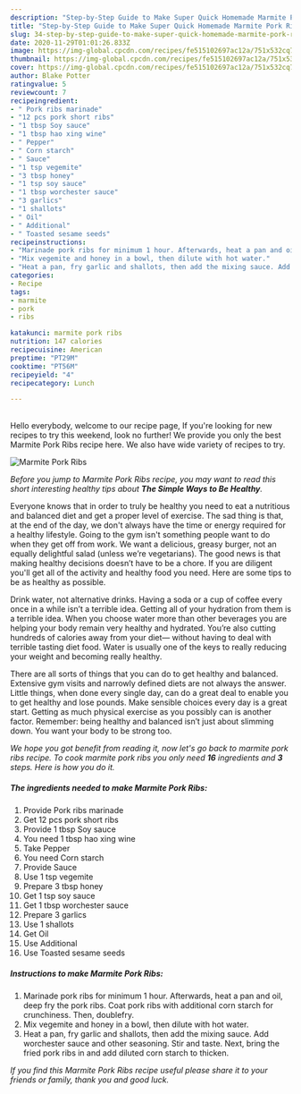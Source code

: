 ```yaml
---
description: "Step-by-Step Guide to Make Super Quick Homemade Marmite Pork Ribs"
title: "Step-by-Step Guide to Make Super Quick Homemade Marmite Pork Ribs"
slug: 34-step-by-step-guide-to-make-super-quick-homemade-marmite-pork-ribs
date: 2020-11-29T01:01:26.833Z
image: https://img-global.cpcdn.com/recipes/fe515102697ac12a/751x532cq70/marmite-pork-ribs-recipe-main-photo.jpg
thumbnail: https://img-global.cpcdn.com/recipes/fe515102697ac12a/751x532cq70/marmite-pork-ribs-recipe-main-photo.jpg
cover: https://img-global.cpcdn.com/recipes/fe515102697ac12a/751x532cq70/marmite-pork-ribs-recipe-main-photo.jpg
author: Blake Potter
ratingvalue: 5
reviewcount: 7
recipeingredient:
- " Pork ribs marinade"
- "12 pcs pork short ribs"
- "1 tbsp Soy sauce"
- "1 tbsp hao xing wine"
- " Pepper"
- " Corn starch"
- " Sauce"
- "1 tsp vegemite"
- "3 tbsp honey"
- "1 tsp soy sauce"
- "1 tbsp worchester sauce"
- "3 garlics"
- "1 shallots"
- " Oil"
- " Additional"
- " Toasted sesame seeds"
recipeinstructions:
- "Marinade pork ribs for minimum 1 hour. Afterwards, heat a pan and oil, deep fry the pork ribs. Coat pork ribs with additional corn starch for crunchiness. Then, doublefry."
- "Mix vegemite and honey in a bowl, then dilute with hot water."
- "Heat a pan, fry garlic and shallots, then add the mixing sauce. Add worchester sauce and other seasoning. Stir and taste. Next, bring the fried pork ribs in and add diluted corn starch to thicken."
categories:
- Recipe
tags:
- marmite
- pork
- ribs

katakunci: marmite pork ribs 
nutrition: 147 calories
recipecuisine: American
preptime: "PT29M"
cooktime: "PT56M"
recipeyield: "4"
recipecategory: Lunch

---
```

<br>
Hello everybody, welcome to our recipe page, If you're looking for new recipes to try this weekend, look no further! We provide you only the best Marmite Pork Ribs recipe here. We also have wide variety of recipes to try.
<br>


![Marmite Pork Ribs](https://img-global.cpcdn.com/recipes/fe515102697ac12a/751x532cq70/marmite-pork-ribs-recipe-main-photo.jpg)

<i>Before you jump to Marmite Pork Ribs recipe, you may want to read this short interesting healthy tips about <strong>The Simple Ways to Be Healthy</strong>.</i>

Everyone knows that in order to truly be healthy you need to eat a nutritious and balanced diet and get a proper level of exercise. The sad thing is that, at the end of the day, we don't always have the time or energy required for a healthy lifestyle. Going to the gym isn't something people want to do when they get off from work. We want a delicious, greasy burger, not an equally delightful salad (unless we’re vegetarians). The good news is that making healthy decisions doesn’t have to be a chore. If you are diligent you'll get all of the activity and healthy food you need. Here are some tips to be as healthy as possible.

Drink water, not alternative drinks. Having a soda or a cup of coffee every once in a while isn’t a terrible idea. Getting all of your hydration from them is a terrible idea. When you choose water more than other beverages you are helping your body remain very healthy and hydrated. You’re also cutting hundreds of calories away from your diet— without having to deal with terrible tasting diet food. Water is usually one of the keys to really reducing your weight and becoming really healthy.

There are all sorts of things that you can do to get healthy and balanced. Extensive gym visits and narrowly defined diets are not always the answer. Little things, when done every single day, can do a great deal to enable you to get healthy and lose pounds. Make sensible choices every day is a great start. Getting as much physical exercise as you possibly can is another factor. Remember: being healthy and balanced isn’t just about slimming down. You want your body to be strong too. 


<i>We hope you got benefit from reading it, now let's go back to marmite pork ribs recipe. To cook marmite pork ribs you only need <strong>16</strong> ingredients and <strong>3</strong> steps. Here is how you do it.
</i>

##### The ingredients needed to make Marmite Pork Ribs:

1. Provide  Pork ribs marinade
1. Get 12 pcs pork short ribs
1. Provide 1 tbsp Soy sauce
1. You need 1 tbsp hao xing wine
1. Take  Pepper
1. You need  Corn starch
1. Provide  Sauce
1. Use 1 tsp vegemite
1. Prepare 3 tbsp honey
1. Get 1 tsp soy sauce
1. Get 1 tbsp worchester sauce
1. Prepare 3 garlics
1. Use 1 shallots
1. Get  Oil
1. Use  Additional
1. Use  Toasted sesame seeds


##### Instructions to make Marmite Pork Ribs:

1. Marinade pork ribs for minimum 1 hour. Afterwards, heat a pan and oil, deep fry the pork ribs. Coat pork ribs with additional corn starch for crunchiness. Then, doublefry.
1. Mix vegemite and honey in a bowl, then dilute with hot water.
1. Heat a pan, fry garlic and shallots, then add the mixing sauce. Add worchester sauce and other seasoning. Stir and taste. Next, bring the fried pork ribs in and add diluted corn starch to thicken.


<i>If you find this Marmite Pork Ribs recipe useful please share it to your friends or family, thank you and good luck.</i>
